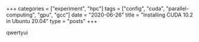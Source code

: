 +++
categories = ["experiment", "hpc"]
tags = ["config", "cuda", "parallel-computing", "gpu", "gcc"]
date = "2020-06-26"
title = "Installing CUDA 10.2 in Ubuntu 20.04"
type = "posts"
+++

qwertyui